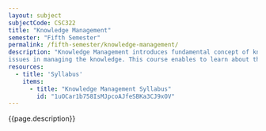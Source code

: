 ```yaml
---
layout: subject
subjectCode: CSC322
title: "Knowledge Management"
semester: "Fifth Semester"
permalink: /fifth-semester/knowledge-management/
description: "Knowledge Management introduces fundamental concept of knowledge and different l
issues in managing the knowledge. This course enables to learn about the Evolution of Knowledge management, be familiar with tools, be exposed to applications, and be familiar with some case studies."
resources:
  - title: 'Syllabus'
    items:
      - title: "Knowledge Management Syllabus"
        id: "1uOCar1b758IsMJpcoAJfeSBKa3CJ9xOV"
---
```

{{page.description}}